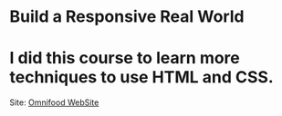 # Build a Responsive Real World

# I did this course to learn more techniques to use HTML and CSS. 
Site: [Omnifood WebSite](https://ecsanchesjr.github.io/html-css-course/)
